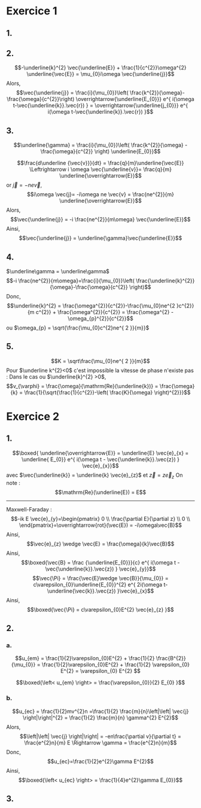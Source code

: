 # Exercice 1
## 1.


## 2.
$$-\underline{k}^{2} \vec{\underline{E}}  + \frac{1}{c^{2}}\omega^{2} \underline{\vec{E}} = \mu_{0}i\omega \vec{\underline{j}}$$
Alors, 
$$\vec{\underline{j}} = \frac{i}{\mu_{0}}\left( \frac{k^{2}}{\omega}- \frac{\omega}{c^{2}}\right) \overrightarrow{\underline{E_{0}}} e^{ i(\omega t-\vec{\underline{k}}.\vec{r}) } = \overrightarrow{\underline{j_{0}}} e^{ i(\omega t-\vec{\underline{k}}.\vec{r}) }$$

## 3.
$$\underline{\gamma} = \frac{i}{\mu_{0}}\left( \frac{k^{2}}{\omega} - \frac{\omega}{c^{2}} \right) \underline{E_{0}}$$

$$\frac{d\underline {\vec{v}}}{dt} = \frac{q}{m}\underline{\vec{E}} \Leftrightarrow i \omega \vec{\underline{v}}= \frac{q}{m} \underline{\overrightarrow{E}}$$
or $\vec{j} = -ne \vec{v}$, 
$$i\omega \vec{j}= -i\omega ne \vec{v} = \frac{ne^{2}}{m} \underline{\overrightarrow{E}}$$
Alors, 
$$\vec{\underline{j}} = -i \frac{ne^{2}}{m\omega} \vec{\underline{E}}$$
Ainsi, 
$$\vec{\underline{j}} = \underline{\gamma}\vec{\underline{E}}$$


## 4.
$\underline\gamma = \underline\gamma$
$$-i \frac{ne^{2}}{m\omega}=\frac{i}{\mu_{0}}\left( \frac{\underline{k}^{2}}{\omega}-\frac{\omega}{c^{2}} \right)$$
Donc, 
$$\underline{k}^{2} = \frac{\omega^{2}}{c^{2}}-\frac{\mu_{0}ne^{2 }c^{2}}{m c^{2}} + \frac{\omega^{2}}{c^{2}} = \frac{\omega^{2} - \omega_{p}^{2}}{c^{2}}$$
ou $\omega_{p} = \sqrt{\frac{\mu_{0}c^{2}ne^{ 2 }}{m}}$

## 5.
$$K = \sqrt\frac{\mu_{0}ne^{ 2 }}{m}$$
Pour $\underline k^{2}<0$ c'est impossible la vitesse de phase n'existe 
pas : 
Dans le cas ou $\underline{k}^{2} >0$, 
$$v_{\varphi} = \frac{\omega}{\mathrm{Re}(\underline{k})} = \frac{\omega}{k} = \frac{1}{\sqrt{\frac{1}{c^{2}}-\left( \frac{K}{\omega} \right)^{2}}}$$

# Exercice 2
## 1.
$$\boxed{ \underline{\overrightarrow{E}} = \underline{E} \vec{e}_{x} = \underline{ E_{0}} e^{ i(\omega t - \vec{\underline{k}}.\vec{z}) } \vec{e}_{x}}$$
avec $\vec{\underline{k}} = \underline{k} \vec{e}_{z}$ et $\vec{z} = z \vec{e}_{z}$
On note : 
$$\mathrm{Re}(\underline{E}) = E$$
___
Maxwell-Faraday : 
$$-ik E \vec{e}_{y}=\begin{pmatrix}
0 \\
\frac{\partial E}{\partial z}  \\
0 \\
\end{pmatrix}=\overrightarrow{rot}(\vec{E}) = -i\omega\vec{B}$$
Ainsi, 
$$\vec{e}_{z} \wedge \vec{E} = \frac{\omega}{k}\vec{B}$$
Ainsi,
$$\boxed{\vec{B} = \frac {\underline{E_{0}}}{c} e^{ i(\omega t - \vec{\underline{k}}.\vec{z}) } \vec{e}_{y}}$$
$$\vec{\Pi} = \frac{\vec{E}\wedge \vec{B}}{\mu_{0}} = c\varepsilon_{0}\underline{E_{0}}^{2} e^{ 2i(\omega t-\underline{\vec{k}}.\vec{z}) }\vec{e}_{x}$$
Ainsi, 
$$\boxed{\vec{\Pi} = c\varepsilon_{0}E^{2} \vec{e}_{z} }$$

## 2.
### a.
$$u_{em} = \frac{1}{2}\varepsilon_{0}E^{2} + \frac{1}{2} \frac{B^{2}}{\mu_{0}} = \frac{1}{2}\varepsilon_{0}E^{2} + \frac{1}{2} \varepsilon_{0} E^{2} = \varepsilon_{0} E^{2} $$

$$\boxed{\left< u_{em} \right> = \frac{\varepsilon_{0}}{2} E_{0} }$$

### b.
$$u_{ec} = \frac{1}{2}mv^{2}n =\frac{1}{2} \frac{m}{n}\left|\left| \vec{j} \right|\right|^{2} = \frac{1}{2} \frac{m}{n} \gamma^{2} E^{2}$$
Alors,
$$\left|\left| \vec{j} \right|\right| = -en\frac{\partial v}{\partial t} = \frac{e^{2}n}{m} E \Rightarrow \gamma = \frac{e^{2}n}{m}$$
Donc, 
$$u_{ec}=\frac{1}{2}e^{2}\gamma E^{2}$$
Ainsi, 
$$\boxed{\left< u_{ec} \right> = \frac{1}{4}e^{2}\gamma E_{0}}$$

## 3.
